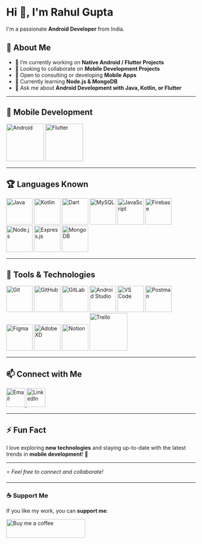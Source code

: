 # Hi 👋, I'm Rahul Gupta  

I'm a passionate **Android Developer** from India.  

## 🚀 About Me  
- 🔭 I’m currently working on **Native Android / Flutter Projects**  
- 👯 Looking to collaborate on **Mobile Development Projects**  
- 🤝 Open to consulting or developing **Mobile Apps**  
- 🌱 Currently learning **Node.js & MongoDB**  
- 💬 Ask me about **Android Development with Java, Kotlin, or Flutter**  

---

## 📱 **Mobile Development**  
<p align="left">
  <img src="https://developer.android.com/static/studio/images/new-studio-logo-1_1920.png" alt="Android" width="100"/>
  <img src="https://upload.wikimedia.org/wikipedia/commons/1/17/Google-flutter-logo.png" alt="Flutter" width="100"/>
</p>

---

## 🏆 **Languages Known**  
<p align="left">
  <img src="https://cdn.jsdelivr.net/gh/devicons/devicon/icons/java/java-original.svg" alt="Java" width="70"/>
  <img src="https://cdn.jsdelivr.net/gh/devicons/devicon/icons/kotlin/kotlin-original.svg" alt="Kotlin" width="70"/>
  <img src="https://cdn.jsdelivr.net/gh/devicons/devicon/icons/dart/dart-original.svg" alt="Dart" width="70"/>
  <img src="https://cdn.jsdelivr.net/gh/devicons/devicon/icons/mysql/mysql-original-wordmark.svg" alt="MySQL" width="70"/>
  <img src="https://cdn.jsdelivr.net/gh/devicons/devicon/icons/javascript/javascript-original.svg" alt="JavaScript" width="70"/>
  <img src="https://cdn.jsdelivr.net/gh/devicons/devicon/icons/firebase/firebase-plain-wordmark.svg" alt="Firebase" width="70"/>
  <img src="https://cdn.jsdelivr.net/gh/devicons/devicon/icons/nodejs/nodejs-original.svg" alt="Node.js" width="70"/>
  <img src="https://cdn.jsdelivr.net/gh/devicons/devicon/icons/express/express-original-wordmark.svg" alt="Express.js" width="70"/>
  <img src="https://cdn.jsdelivr.net/gh/devicons/devicon/icons/mongodb/mongodb-original-wordmark.svg" alt="MongoDB" width="70"/>
</p>

---

## 🔧 **Tools & Technologies**  
<p align="left">
  <img src="https://cdn.jsdelivr.net/gh/devicons/devicon/icons/git/git-original.svg" alt="Git" width="70"/>
  <img src="https://cdn.jsdelivr.net/gh/devicons/devicon/icons/github/github-original.svg" alt="GitHub" width="70"/>
  <img src="https://cdn.jsdelivr.net/gh/devicons/devicon/icons/gitlab/gitlab-original.svg" alt="GitLab" width="70"/>
  <img src="https://developer.android.com/static/studio/images/new-studio-logo-1_1920.png" alt="Android Studio" width="70"/>
  <img src="https://cdn.jsdelivr.net/gh/devicons/devicon/icons/vscode/vscode-original.svg" alt="VS Code" width="70"/>
  <img src="https://uxwing.com/wp-content/themes/uxwing/download/brands-and-social-media/postman-icon.png" alt="Postman" width="70"/>
  <img src="https://cdn.jsdelivr.net/gh/devicons/devicon/icons/figma/figma-original.svg" alt="Figma" width="70"/>
  <img src="https://upload.wikimedia.org/wikipedia/commons/c/c2/Adobe_XD_CC_icon.svg" alt="Adobe XD" width="70"/>
  <img src="https://upload.wikimedia.org/wikipedia/commons/e/e9/Notion-logo.svg" alt="Notion" width="70"/>
  <img src="https://upload.wikimedia.org/wikipedia/en/8/8c/Trello-logo-white.svg" alt="Trello" width="100"/>
</p>

---

## 📫 **Connect with Me**  
<p align="left">
  <a href="mailto:heyrahul03@gmail.com">
    <img src="https://logodownload.org/wp-content/uploads/2018/03/gmail-logo-16.png" alt="Email" width="50"/>
  </a>
  <a href="https://www.linkedin.com/in/mobiledevrahul/" target="_blank">
    <img src="https://cdn.jsdelivr.net/gh/devicons/devicon/icons/linkedin/linkedin-original.svg" alt="LinkedIn" width="50"/>
  </a>
</p>  

---

## ⚡ **Fun Fact**  
I love exploring **new technologies** and staying up-to-date with the latest trends in **mobile development**! 🚀  

---

⭐️ *Feel free to connect and collaborate!*  

---

### ☕ **Support Me**  
If you like my work, you can **support me**:  
<p><a href="https://www.buymeacoffee.com/RahulGupta527840"> 
  <img src="https://cdn.buymeacoffee.com/buttons/v2/default-yellow.png" height="50" width="210" alt="Buy me a coffee" />
</a></p>  
